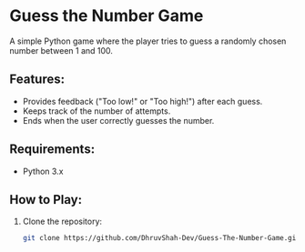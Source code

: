 # Guess the Number Game

A simple Python game where the player tries to guess a randomly chosen number between 1 and 100.

## Features:
- Provides feedback ("Too low!" or "Too high!") after each guess.
- Keeps track of the number of attempts.
- Ends when the user correctly guesses the number.

## Requirements:
- Python 3.x

## How to Play:
1. Clone the repository:
   ```bash
   git clone https://github.com/DhruvShah-Dev/Guess-The-Number-Game.git
